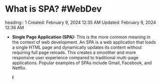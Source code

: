 # What is SPA? #WebDev
heading:: 1
Created: February 9, 2024 12:35 AM
Updated: February 9, 2024 12:36 AM
- **Single Page Application (SPA):** This is the more common meaning in the context of web development. An SPA is a web application that loads a single HTML page and dynamically updates its content without requiring full page reloads. This creates a smoother and more responsive user experience compared to traditional multi-page applications. Popular examples of SPAs include Gmail, Facebook, and Netflix.
  
  **I**